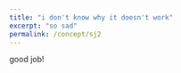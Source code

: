 ```yaml
---
title: "i don't know why it doesn't work"
excerpt: "so sad"
permalink: /concept/sj2
---
```

good job!